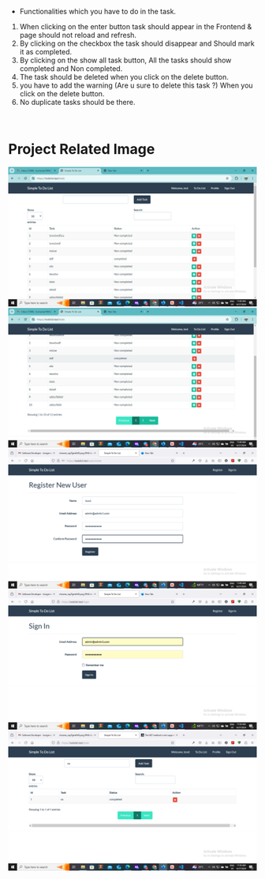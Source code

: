  

* Functionalities which you have to do in the task. <br>
1) When clicking on the enter button task should appear in the Frontend & page should not reload and refresh. <br>
2) By clicking on the checkbox the task should disappear and Should mark it as completed. <br>
3) By clicking on the show all task button, All the tasks should show completed and Non completed. <br>
4) The task should be deleted when you click on the delete button. <br>
5) you have to add the warning (Are u sure to delete this task ?) When you click on the delete button. <br>
6) No duplicate tasks should be there.

<br>
<h1>Project Related Image</h1>
<img src="Screenshot (9419).png" alt=""> <br>
<img src="Screenshot (9420).png" alt="">  <br>
<img src="Screenshot (9421).png" alt="">  <br>
<img src="Screenshot (9422).png" alt="">  <br>
<img src="Screenshot (9423).png" alt="">  <br>


